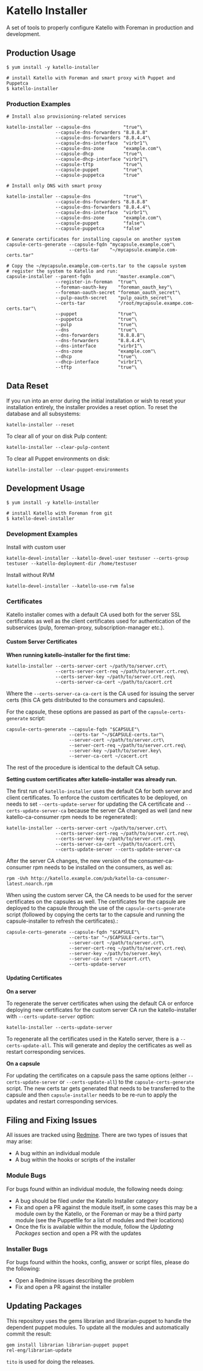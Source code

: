# Katello Installer

A set of tools to properly configure Katello with Foreman in production and development.

## Production Usage

```
$ yum install -y katello-installer

# install Katello with Foreman and smart proxy with Puppet and Puppetca
$ katello-installer
```

### Production Examples

```
# Install also provisioning-related services

katello-installer --capsule-dns            "true"\
                  --capsule-dns-forwarders "8.8.8.8"
                  --capsule-dns-forwarders "8.8.4.4"\
                  --capsule-dns-interface  "virbr1"\
                  --capsule-dns-zone       "example.com"\
                  --capsule-dhcp           "true"\
                  --capsule-dhcp-interface "virbr1"\
                  --capsule-tftp           "true"\
                  --capsule-puppet         "true"\
                  --capsule-puppetca       "true"

# Install only DNS with smart proxy

katello-installer --capsule-dns            "true"\
                  --capsule-dns-forwarders "8.8.8.8"
                  --capsule-dns-forwarders "8.8.4.4"\
                  --capsule-dns-interface  "virbr1"\
                  --capsule-dns-zone       "example.com"\
                  --capsule-puppet         "false"\
                  --capsule-puppetca       "false"

# Generate certificates for installing capsule on another system
capsule-certs-generate --capsule-fqdn "mycapsule.example.com"\
                       --certs-tar    "~/mycapsule.example.com-certs.tar"

# Copy the ~/mycapsule.example.com-certs.tar to the capsule system
# register the system to Katello and run:
capsule-installer --parent-fqdn          "master.example.com"\
                  --register-in-foreman  "true"\
                  --foreman-oauth-key    "foreman_oauth_key"\
                  --foreman-oauth-secret "foreman_oauth_secret"\
                  --pulp-oauth-secret    "pulp_oauth_secret"\
                  --certs-tar            "/root/mycapsule.exampe.com-certs.tar"\
                  --puppet               "true"\
                  --puppetca             "true"\
                  --pulp                 "true"\
                  --dns                  "true"\
                  --dns-forwarders       "8.8.8.8"\
                  --dns-forwarders       "8.8.4.4"\
                  --dns-interface        "virbr1"\
                  --dns-zone             "example.com"\
                  --dhcp                 "true"\
                  --dhcp-interface       "virbr1"\
                  --tftp                 "true"\
```

## Data Reset

If you run into an error during the initial installation or wish to reset your installation entirely, the installer provides a reset option. To reset the database and all subsystems:

```
katello-installer --reset
```

To clear all of your on disk Pulp content:

```
katello-installer --clear-pulp-content
```

To clear all Puppet environments on disk:

```
katello-installer --clear-puppet-environments
```

## Development Usage

```
$ yum install -y katello-installer

# install Katello with Foreman from git
$ katello-devel-installer
```

### Development Examples

Install with custom user

```
katello-devel-installer --katello-devel-user testuser --certs-group testuser --katello-deployment-dir /home/testuser
```

Install without RVM

```
katello-devel-installer --katello-use-rvm false
```

### Certificates

Katello installer comes with a default CA used both for the server SSL
certificates as well as the client certificates used for
authentication of the subservices (pulp, foreman-proxy,
subscription-manager etc.).

#### Custom Server Certificates

**When running katello-installer for the first time:**

```
katello-installer --certs-server-cert ~/path/to/server.crt\
                  --certs-server-cert-req ~/path/to/server.crt.req\
                  --certs-server-key ~/path/to/server.crt.req\
                  --certs-server-ca-cert ~/path/to/cacert.crt
```

Where the `--certs-server-ca-ca-cert` is the CA used for issuing the
server certs (this CA gets distributed to the consumers and capsules).

For the capsule, these options are passed as part of the
`capsule-certs-generate` script:

```
capsule-certs-generate --capsule-fqdn "$CAPSULE"\
                       --certs-tar "~/$CAPSULE-certs.tar"\
                       --server-cert ~/path/to/server.crt\
                       --server-cert-req ~/path/to/server.crt.req\
                       --server-key ~/path/to/server.key\
                       --server-ca-cert ~/cacert.crt
```

The rest of the procedure is identical to the default CA setup.

**Setting custom certificates after katello-installer was already
run.**

The first run of `katello-installer` uses the default CA for both server
and client certificates. To enforce the custom certificates to be
deployed, on needs to set `--certs-update-server` for
updating the CA certificate and `--certs-update-server-ca` because the
server CA changed as well (and new katello-ca-consumer rpm needs to be
regenerated):

```
katello-installer --certs-server-cert ~/path/to/server.crt\
                  --certs-server-cert-req ~/path/to/server.crt.req\
                  --certs-server-key ~/path/to/server.crt.req\
                  --certs-server-ca-cert ~/path/to/cacert.crt\
                  --certs-update-server --certs-update-server-ca
```

After the server CA changes, the new version of the
consumer-ca-consumer rpm needs to be installed on the consumers, as
well as:

```
rpm -Uvh http://katello.example.com/pub/katello-ca-consumer-latest.noarch.rpm
```

When using the custom server CA, the CA needs to be used for
the server certificates on the capsules as well. The certificates for
the capsule are deployed to the capsule through the use of the
`capsule-certs-generate` script (followed by copying the certs tar to
the capsule and running the capsule-installer to refresh the certificates).:

```
capsule-certs-generate --capsule-fqdn "$CAPSULE"\
                       --certs-tar "~/$CAPSULE-certs.tar"\
                       --server-cert ~/path/to/server.crt\
                       --server-cert-req ~/path/to/server.crt.req\
                       --server-key ~/path/to/server.key\
                       --server-ca-cert ~/cacert.crt\
                       --certs-update-server
```

#### Updating Certificates

**On a server**

To regenerate the server certificates when using the default CA or
enforce deploying new certificates for the custom server CA run
the katello-installer with `--certs-update-server` option:

```
katello-installer --certs-update-server
```

To regenerate all the certificates used in the Katello server, there
is a `--certs-update-all`. This will generate and deploy the
certificates as well as restart corresponding services.

**On a capsule**

For updating the certificates on a capsule pass the same
options (either `--certs-update-server` or `--certs-update-all`) to
the `capsule-certs-generate` script. The new certs tar gets generated
that needs to be transferred to the capsule and then
`capsule-installer` needs to be re-run to apply the updates and
restart corresponding services.

## Filing and Fixing Issues

All issues are tracked using [Redmine](http://projects.theforeman.org/projects/katello/issues). There are two types of issues that may arise:

  * A bug within an individual module
  * A bug within the hooks or scripts of the installer

### Module Bugs

For bugs found within an individual module, the following needs doing:

  * A bug should be filed under the Katello Installer category
  * Fix and open a PR against the module itself, in some cases this may be a module own by the Katello, or the Foreman or may be a third party module (see the Puppetfile for a list of modules and their locations)
  * Once the fix is available within the module, follow the *Updating Packages* section and open a PR with the updates

### Installer Bugs

For bugs found within the hooks, config, answer or script files, please do the following:

  * Open a Redmine issues describing the problem
  * Fix and open a PR against the installer

## Updating Packages

This repository uses the gems librarian and librarian-puppet to handle the dependent
puppet modules. To update all the modules and automatically commit the result:

```
gem install librarian librarian-puppet puppet
rel-eng/librarian-update
```

`tito` is used for doing the releases.
